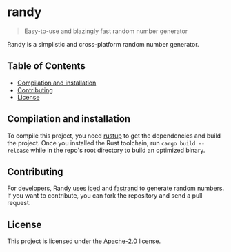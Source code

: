 # randy

> Easy-to-use and blazingly fast random number generator

Randy is a simplistic and cross-platform random number generator.

## Table of Contents

* [Compilation and installation](#compilation-and-installation)
* [Contributing](#contributing)
* [License](#license)

## Compilation and installation

To compile this project, you need [rustup](https://rustup.rs) to get the dependencies and build the project. Once you installed the Rust toolchain, run `cargo build --release` while in the repo's root directory to build an optimized binary.

## Contributing

For developers, Randy uses [iced](https://docs.rs/iced) and [fastrand](https://docs.rs/fastrand) to generate random numbers. If you want to contribute, you can fork the repository and send a pull request.

## License

This project is licensed under the [Apache-2.0](LICENSE) license.
